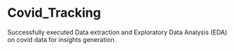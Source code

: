 # Covid_Tracking
Successfully executed Data extraction and Exploratory Data Analysis (EDA) on covid data for insights generation.
